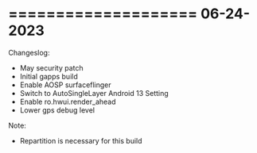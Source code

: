 ====================
    06-24-2023  
====================

Changeslog:
- May security patch
- Initial gapps build
- Enable AOSP surfaceflinger
- Switch to AutoSingleLayer Android 13 Setting
- Enable ro.hwui.render_ahead
- Lower gps debug level

Note:
- Repartition is necessary for this build